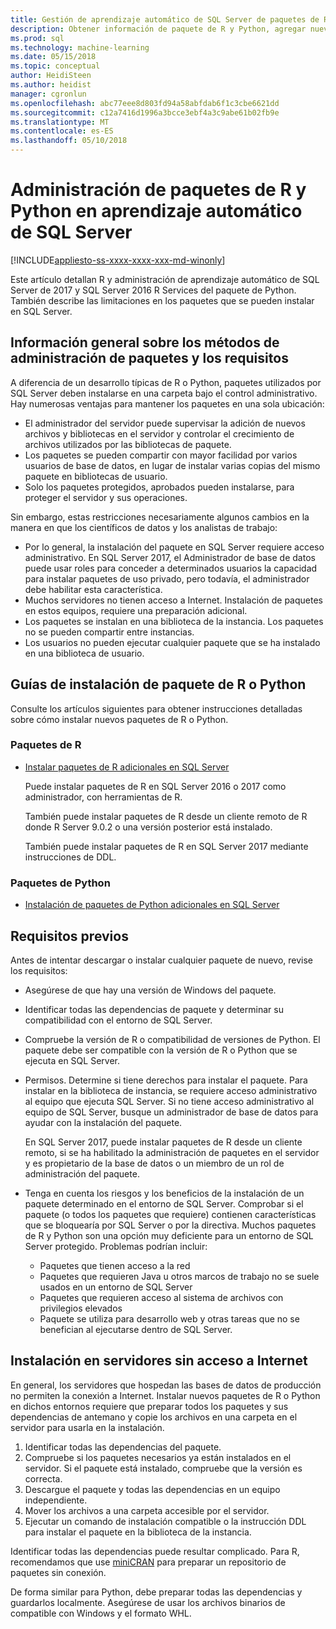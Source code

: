 ```yaml
---
title: Gestión de aprendizaje automático de SQL Server de paquetes de R y Python | Documentos de Microsoft
description: Obtener información de paquete de R y Python, agregar nuevos paquetes y habilite el acceso de cliente en una instancia de SQL Server configurada para el aprendizaje automático.
ms.prod: sql
ms.technology: machine-learning
ms.date: 05/15/2018
ms.topic: conceptual
author: HeidiSteen
ms.author: heidist
manager: cgronlun
ms.openlocfilehash: abc77eee8d803fd94a58abfdab6f1c3cbe6621dd
ms.sourcegitcommit: c12a7416d1996a3bcce3ebf4a3c9abe61b02fb9e
ms.translationtype: MT
ms.contentlocale: es-ES
ms.lasthandoff: 05/10/2018
---
```

# <a name="r-and-python-package-management-in-sql-server-machine-learning"></a>Administración de paquetes de R y Python en aprendizaje automático de SQL Server
[!INCLUDE[appliesto-ss-xxxx-xxxx-xxx-md-winonly](../../includes/appliesto-ss-xxxx-xxxx-xxx-md-winonly.md)]

Este artículo detallan R y administración de aprendizaje automático de SQL Server de 2017 y SQL Server 2016 R Services del paquete de Python. También describe las limitaciones en los paquetes que se pueden instalar en SQL Server.

## <a name="overview-of-package-management-methods-and-requirements"></a>Información general sobre los métodos de administración de paquetes y los requisitos

A diferencia de un desarrollo típicas de R o Python, paquetes utilizados por SQL Server deben instalarse en una carpeta bajo el control administrativo. Hay numerosas ventajas para mantener los paquetes en una sola ubicación:

+ El administrador del servidor puede supervisar la adición de nuevos archivos y bibliotecas en el servidor y controlar el crecimiento de archivos utilizados por las bibliotecas de paquete. 
+ Los paquetes se pueden compartir con mayor facilidad por varios usuarios de base de datos, en lugar de instalar varias copias del mismo paquete en bibliotecas de usuario.
+ Solo los paquetes protegidos, aprobados pueden instalarse, para proteger el servidor y sus operaciones.

Sin embargo, estas restricciones necesariamente algunos cambios en la manera en que los científicos de datos y los analistas de trabajo:

+ Por lo general, la instalación del paquete en SQL Server requiere acceso administrativo. En SQL Server 2017, el Administrador de base de datos puede usar roles para conceder a determinados usuarios la capacidad para instalar paquetes de uso privado, pero todavía, el administrador debe habilitar esta característica.
+ Muchos servidores no tienen acceso a Internet. Instalación de paquetes en estos equipos, requiere una preparación adicional.
+ Los paquetes se instalan en una biblioteca de la instancia. Los paquetes no se pueden compartir entre instancias.
+ Los usuarios no pueden ejecutar cualquier paquete que se ha instalado en una biblioteca de usuario.

## <a name="package-installation-guides-for-r-or-python"></a>Guías de instalación de paquete de R o Python

Consulte los artículos siguientes para obtener instrucciones detalladas sobre cómo instalar nuevos paquetes de R o Python. 

### <a name="r-packages"></a>Paquetes de R

+ [Instalar paquetes de R adicionales en SQL Server](install-additional-r-packages-on-sql-server.md)

    Puede instalar paquetes de R en SQL Server 2016 o 2017 como administrador, con herramientas de R.

    También puede instalar paquetes de R desde un cliente remoto de R donde R Server 9.0.2 o una versión posterior está instalado.

    También puede instalar paquetes de R en SQL Server 2017 mediante instrucciones de DDL.

### <a name="python-packages"></a>Paquetes de Python

+ [Instalación de paquetes de Python adicionales en SQL Server](../python/install-additional-python-packages-on-sql-server.md)

## <a name="prerequisites"></a>Requisitos previos

Antes de intentar descargar o instalar cualquier paquete de nuevo, revise los requisitos:

+ Asegúrese de que hay una versión de Windows del paquete.

+ Identificar todas las dependencias de paquete y determinar su compatibilidad con el entorno de SQL Server.

+ Compruebe la versión de R o compatibilidad de versiones de Python. El paquete debe ser compatible con la versión de R o Python que se ejecuta en SQL Server.

+ Permisos. Determine si tiene derechos para instalar el paquete. Para instalar en la biblioteca de instancia, se requiere acceso administrativo al equipo que ejecuta SQL Server. Si no tiene acceso administrativo al equipo de SQL Server, busque un administrador de base de datos para ayudar con la instalación del paquete.

    En SQL Server 2017, puede instalar paquetes de R desde un cliente remoto, si se ha habilitado la administración de paquetes en el servidor y es propietario de la base de datos o un miembro de un rol de administración del paquete.

+ Tenga en cuenta los riesgos y los beneficios de la instalación de un paquete determinado en el entorno de SQL Server. Comprobar si el paquete (o todos los paquetes que requiere) contienen características que se bloquearía por SQL Server o por la directiva. Muchos paquetes de R y Python son una opción muy deficiente para un entorno de SQL Server protegido. Problemas podrían incluir:

    - Paquetes que tienen acceso a la red
    - Paquetes que requieren Java u otros marcos de trabajo no se suele usados en un entorno de SQL Server
    - Paquetes que requieren acceso al sistema de archivos con privilegios elevados
    - Paquete se utiliza para desarrollo web y otras tareas que no se benefician al ejecutarse dentro de SQL Server.

## <a name="installation-on-servers-with-no-internet-access"></a>Instalación en servidores sin acceso a Internet

En general, los servidores que hospedan las bases de datos de producción no permiten la conexión a Internet. Instalar nuevos paquetes de R o Python en dichos entornos requiere que preparar todos los paquetes y sus dependencias de antemano y copie los archivos en una carpeta en el servidor para usarla en la instalación.

1. Identificar todas las dependencias del paquete. 
2. Compruebe si los paquetes necesarios ya están instalados en el servidor. Si el paquete está instalado, compruebe que la versión es correcta.
3. Descargue el paquete y todas las dependencias en un equipo independiente.
4. Mover los archivos a una carpeta accesible por el servidor.
5. Ejecutar un comando de instalación compatible o la instrucción DDL para instalar el paquete en la biblioteca de la instancia.

Identificar todas las dependencias puede resultar complicado. Para R, recomendamos que use [miniCRAN](create-a-local-package-repository-using-minicran.md) para preparar un repositorio de paquetes sin conexión.

De forma similar para Python, debe preparar todas las dependencias y guardarlos localmente. Asegúrese de usar los archivos binarios de compatible con Windows y el formato WHL.

